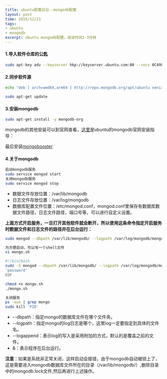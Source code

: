 ```yaml
---
title: ubuntu配置日记--mongodb配置
layout: post
time: 2016/12/21
tags:
- ubuntu
- mongodb
excerpt: ubuntu mongodb配置，阅读时间1-3分钟
---
```


#### 1.导入软件仓库的公匙 ####

```Bash
sudo apt-key adv --keyserver hkp://keyserver.ubuntu.com:80 --recv 0C49F3730359A14518585931BC711F9BA15703C6
```

#### 2.同步软件源 ####

```Bash
echo "deb [ arch=amd64,arm64 ] http://repo.mongodb.org/apt/ubuntu xenial/mongodb-org/3.4 multiverse" | sudo tee /etc/apt/sources.list.d/mongodb-org-3.4.list

sudo apt-get update
```

#### 3.安装mongodb ####

```Bash
sudo apt-get install -y mongodb-org
```

mongodb的其他安装可以到官网查看，[这里](https://docs.mongodb.com/manual/tutorial/install-mongodb-on-ubuntu/)是ubuntu的mongodb官网安装指导：

最后安装[mongobooster](https://mongobooster.com)

#### 4.关于mongodb ####

```Bash
启动mongodb服务
sudo service mongod start
关闭mongodb服务
sudo service mongod stop
```

- 数据文件存放位置：/var/lib/mongodb
- 日志文件存放位置：/var/log/mongodb
- 数据库配置文件位置：/etc/mongod.conf，mongod.conf里保存有数据库数据文件路径，日志文件路径，端口号等，可以进行自定义设置。

**上面方式开启服务，一旦打开其他软件就会断开，所以使用这条命令指定开启服务时数据文件和日志文件的路径并在后台运行：**
```Bash
sudo mongod --dbpath /var/lib/mongodb/ --logpath /var/log/mongodb/mongodb.log --logappend &

为方便启动，可以写一个shell文件
vi mongo.sh

#!/bin/bash
sudo -S mongod --dbpath /var/lib/mongodb/ --logpath /var/log/mongodb/mongodb.log --logappend & << EOF 
'password'
EOF

chmod +x mongo.sh
./mongo.sh

关闭服务
ps -aux | grep mongo
sudo kill 'PID'
```

- --dbpath：指定mongo的数据库文件在哪个文件夹。
- --logpath：指定mongo的log日志是哪个，这里log一定要指定到具体的文件名。
- --logappend：表示log的写入是采用附加的方式，默认的是覆盖之前的文件。
- &：表示程序在后台运行。

**注意**：如果是系统非正常关闭，这样启动会报错，由于mongodb自动被锁上了，这是需要进入mongodb数据库文件所在的目录（/var/lib/mongodb/）,删除目录中的mongodb.lock文件,然后再进行上述操作。